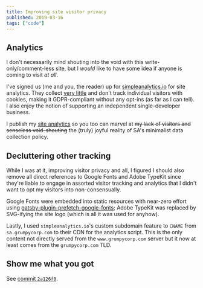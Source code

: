 ```yaml
---
title: Improving site visitor privacy
published: 2019-03-16
tags: ["code"]
---
```


## Analytics

I don't necessarily mind shouting into the void with this write-only/comment-less site,
but I _would_ like to have some idea if anyone is coming to visit _at all_.

I've signed us (me and you, the reader) up for [simpleanalytics.io](https://simpleanalytics.io)
for site analytics. They collect [very little](https://simpleanalytics.io/what-we-collect)
and don't track individual visitors with cookies, making it GDPR-compliant without any opt-ins (as far as I can tell).
I also enjoy the notion of supporting an independent single-developer business.

I publish my [site analytics](https://simpleanalytics.io/grumpycorp.com) so you too can marvel at
~~my lack of visitors and senseless void-shouting~~ the (truly) joyful reality of SA's minimalist data collection policy.

## Decluttering other tracking

While I was at it, improving visitor privacy and all, I figured I should also remove all direct references to Google Fonts and Adobe TypeKit
since they're liable to engage in assorted visitor tracking and analytics that I didn't want to opt my visitors into non-consensually.

Google Fonts were embedded into static resources with near-zero effort using [gatsby-plugin-prefetch-google-fonts](https://www.gatsbyjs.org/packages/gatsby-plugin-prefetch-google-fonts/);
Adobe TypeKit was replaced by SVG-ifying the site logo (which is all it was used for anyhow).

Lastly, I used `simpleanalytics.io`'s custom subdomain feature to `CNAME` from `sa.grumpycorp.com` to their CDN
for the analytics script. This is the only content not directly served from the `www.grumpycorp.com` server
but it now at least comes from the `grumpycorp.com` TLD.

## Show me what you got

See [commit `2a126f0`](https://github.com/rgiese/www-grumpycorp-com/commit/2a126f04529287918922aa1682bbafaaa22c2416).
